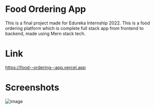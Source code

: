 # Food Ordering App
This is a final project made for Edureka Internship 2022. This is a food ordering platform which is complete full stack app from frontend to backend, made using Mern stack tech.
# Link
https://food--ordering--app.vercel.app
# Screenshots
![image](https://user-images.githubusercontent.com/104687128/206838391-3952368a-a4d5-4251-8bd3-cd5f527462c8.png)
